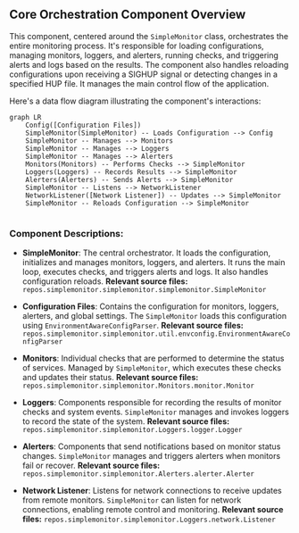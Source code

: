 ## Core Orchestration Component Overview

This component, centered around the `SimpleMonitor` class, orchestrates the entire monitoring process. It's responsible for loading configurations, managing monitors, loggers, and alerters, running checks, and triggering alerts and logs based on the results. The component also handles reloading configurations upon receiving a SIGHUP signal or detecting changes in a specified HUP file. It manages the main control flow of the application.

Here's a data flow diagram illustrating the component's interactions:

```mermaid
graph LR
    Config([Configuration Files])
    SimpleMonitor(SimpleMonitor) -- Loads Configuration --> Config
    SimpleMonitor -- Manages --> Monitors
    SimpleMonitor -- Manages --> Loggers
    SimpleMonitor -- Manages --> Alerters
    Monitors(Monitors) -- Performs Checks --> SimpleMonitor
    Loggers(Loggers) -- Records Results --> SimpleMonitor
    Alerters(Alerters) -- Sends Alerts --> SimpleMonitor
    SimpleMonitor -- Listens --> NetworkListener
    NetworkListener([Network Listener]) -- Updates --> SimpleMonitor
    SimpleMonitor -- Reloads Configuration --> SimpleMonitor


```

### Component Descriptions:

- **SimpleMonitor**: The central orchestrator. It loads the configuration, initializes and manages monitors, loggers, and alerters. It runs the main loop, executes checks, and triggers alerts and logs. It also handles configuration reloads. **Relevant source files:** `repos.simplemonitor.simplemonitor.simplemonitor.SimpleMonitor`

- **Configuration Files**: Contains the configuration for monitors, loggers, alerters, and global settings. The `SimpleMonitor` loads this configuration using `EnvironmentAwareConfigParser`. **Relevant source files:** `repos.simplemonitor.simplemonitor.util.envconfig.EnvironmentAwareConfigParser`

- **Monitors**: Individual checks that are performed to determine the status of services. Managed by `SimpleMonitor`, which executes these checks and updates their status. **Relevant source files:** `repos.simplemonitor.simplemonitor.Monitors.monitor.Monitor`

- **Loggers**: Components responsible for recording the results of monitor checks and system events. `SimpleMonitor` manages and invokes loggers to record the state of the system. **Relevant source files:** `repos.simplemonitor.simplemonitor.Loggers.logger.Logger`

- **Alerters**: Components that send notifications based on monitor status changes. `SimpleMonitor` manages and triggers alerters when monitors fail or recover. **Relevant source files:** `repos.simplemonitor.simplemonitor.Alerters.alerter.Alerter`

- **Network Listener**: Listens for network connections to receive updates from remote monitors. `SimpleMonitor` can listen for network connections, enabling remote control and monitoring. **Relevant source files:** `repos.simplemonitor.simplemonitor.Loggers.network.Listener`

